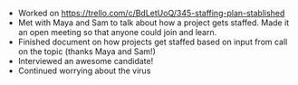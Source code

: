 - Worked on https://trello.com/c/BdLetUoQ/345-staffing-plan-stablished
- Met with Maya and Sam to talk about how a project gets staffed. Made it an open meeting so that anyone could join and learn.
- Finished document on how projects get staffed based on input from call on the topic (thanks Maya and Sam!)
- Interviewed an awesome candidate!
- Continued worrying about the virus
